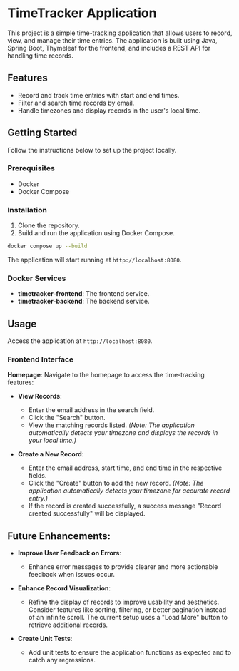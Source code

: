 # TimeTracker Application

This project is a simple time-tracking application that allows users to record, view, and 
manage their time entries. The application is built using Java, Spring Boot, Thymeleaf 
for the frontend, and includes a REST API for handling time records.

## Features

- Record and track time entries with start and end times.
- Filter and search time records by email.
- Handle timezones and display records in the user's local time.

## Getting Started

Follow the instructions below to set up the project locally.

### Prerequisites

- Docker
- Docker Compose

### Installation

1. Clone the repository.
2. Build and run the application using Docker Compose.

```bash
docker compose up --build
```

The application will start running at `http://localhost:8080`.

### Docker Services

- **timetracker-frontend**: The frontend service.
- **timetracker-backend**: The backend service.

## Usage

Access the application at `http://localhost:8080`.

### Frontend Interface
**Homepage**: Navigate to the homepage to access the time-tracking features:

- **View Records**:
    - Enter the email address in the search field.
    - Click the "Search" button.
    - View the matching records listed. *(Note: The application automatically detects your timezone and displays the records in your local time.)*


- **Create a New Record**:
    - Enter the email address, start time, and end time in the respective fields.
    - Click the "Create" button to add the new record. *(Note: The application automatically detects your timezone for accurate record entry.)*
    - If the record is created successfully, a success message "Record created successfully" will be displayed.

## Future Enhancements:

- **Improve User Feedback on Errors**:
    - Enhance error messages to provide clearer and more actionable feedback when issues occur.


- **Enhance Record Visualization**:
    - Refine the display of records to improve usability and aesthetics. Consider features like sorting, filtering, or better pagination instead of an infinite scroll. The current setup uses a "Load More" button to retrieve additional records.

- **Create Unit Tests**:
    - Add unit tests to ensure the application functions as expected and to catch any regressions.





